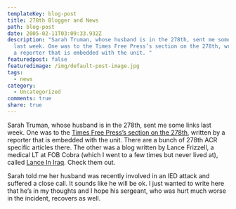 ```yaml
---
templateKey: blog-post
title: 278th Blogger and News
path: blog-post
date: 2005-02-11T03:09:33.932Z
description: "Sarah Truman, whose husband is in the 278th, sent me some links
  last week. One was to the Times Free Press’s section on the 278th, written by
  a reporter that is embedded with the unit. "
featuredpost: false
featuredimage: /img/default-post-image.jpg
tags:
  - news
category:
  - Uncategorized
comments: true
share: true
---
```

<!--StartFragment-->

Sarah Truman, whose husband is in the 278th, sent me some links last week. One was to the [Times Free Press’s section on the 278th](http://www.timesfreepress.com/iwwl/index.html), written by a reporter that is embedded with the unit. There are a bunch of 278th ACR specific articles there. The other was a blog written by Lance Frizzell, a medical LT at FOB Cobra (which I went to a few times but never lived at), called [Lance In Iraq](http://www.iraq.billhobbs.com/). Check them out.

Sarah told me her husband was recently involved in an IED attack and suffered a close call. It sounds like he will be ok. I just wanted to write here that he’s in my thoughts and I hope his sergeant, who was hurt much worse in the incident, recovers as well.

<!--EndFragment-->